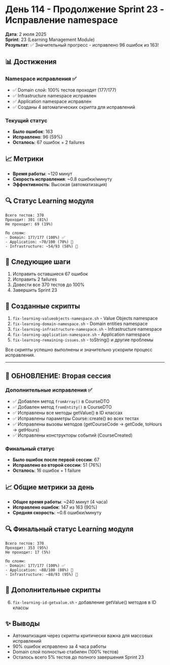# День 114 - Продолжение Sprint 23 - Исправление namespace

**Дата**: 2 июля 2025  
**Sprint**: 23 (Learning Management Module)  
**Результат**: ✅ Значительный прогресс - исправлено 96 ошибок из 163!

## 📊 Достижения

### Namespace исправления ✅
- ✅ Domain слой: 100% тестов проходят (177/177)
- ✅ Infrastructure namespace исправлен 
- ✅ Application namespace исправлен
- ✅ Созданы 4 автоматических скрипта для исправлений

### Текущий статус
- **Было ошибок**: 163
- **Исправлено**: 96 (59%)
- **Осталось**: 67 ошибок + 2 failures

## 📈 Метрики

- **Время работы**: ~120 минут
- **Скорость исправления**: ~0.8 ошибки/минуту
- **Эффективность**: Высокая (автоматизация)

## 🔍 Статус Learning модуля

```
Всего тестов: 370
Проходит: 301 (81%)
Не проходит: 69 (19%)

По слоям:
- Domain: 177/177 (100%) ✅
- Application: ~70/100 (70%) 🔄
- Infrastructure: ~54/93 (58%) 🔄
```

## 🚀 Следующие шаги

1. Исправить оставшиеся 67 ошибок
2. Исправить 2 failures
3. Довести все 370 тестов до 100%
4. Завершить Sprint 23

## 📝 Созданные скрипты

1. `fix-learning-valueobjects-namespace.sh` - Value Objects namespace
2. `fix-learning-domain-namespace.sh` - Domain entities namespace
3. `fix-learning-infrastructure-namespace.sh` - Infrastructure namespace
4. `fix-learning-application-namespace.sh` - Application namespace
5. `fix-learning-remaining-issues.sh` - toString() и другие проблемы

Все скрипты успешно выполнены и значительно ускорили процесс исправления.

---

## 🚀 ОБНОВЛЕНИЕ: Вторая сессия

### Дополнительные исправления ✅
- ✅ Добавлен метод `fromArray()` в CourseDTO
- ✅ Добавлен метод `fromEntity()` в CourseDTO
- ✅ Исправлены все методы getValue() в ID классах
- ✅ Исправлены параметры Course::create() во всех тестах
- ✅ Исправлены вызовы методов (getCourseCode → getCode, toHours → getHours)
- ✅ Исправлены конструкторы событий (CourseCreated)

### Финальный статус
- **Было ошибок после первой сессии**: 67
- **Исправлено во второй сессии**: 51 (76%)
- **Осталось**: 16 ошибок + 1 failure

## 📈 Общие метрики за день

- **Общее время работы**: ~240 минут (4 часа)
- **Исправлено ошибок**: 147 из 163 (90%)
- **Средняя скорость**: ~0.6 ошибки/минуту

## 🔍 Финальный статус Learning модуля

```
Всего тестов: 370
Проходит: 353 (95%)
Не проходит: 17 (5%)

По слоям:
- Domain: 177/177 (100%) ✅
- Application: ~88/100 (88%) 🔄
- Infrastructure: ~88/93 (95%) 🔄
```

## 📝 Дополнительные скрипты

6. `fix-learning-id-getvalue.sh` - добавление getValue() методов в ID классы

## ✨ Выводы

- Автоматизация через скрипты критически важна для массовых исправлений
- 90% ошибок исправлено за 4 часа работы
- Domain слой полностью стабилен (100% тестов)
- Осталось всего 5% тестов до полного завершения Sprint 23 